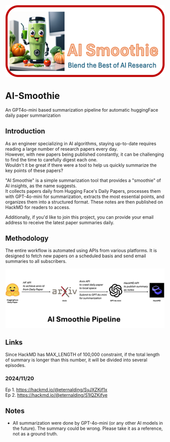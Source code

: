 ![icon](https://github.com/eternalding/AI-Smoothie/blob/main/images/icon.png?raw=true)

# AI-Smoothie
An GPT4o-mini based summarization pipeline for automatic huggingFace daily paper summarization

## Introduction
As an engineer specializing in AI algorithms, staying up-to-date requires reading a large number of research papers every day.<br> However, with new papers being published constantly, it can be challenging to find the time to carefully digest each one.<br> Wouldn't it be great if there were a tool to help us quickly summarize the key points of these papers?

"AI Smoothie" is a simple summarization tool that provides a "smoothie" of AI insights, as the name suggests. <br>It collects papers daily from Hugging Face's Daily Papers, processes them with GPT-4o-mini for summarization, extracts the most essential points, and organizes them into a structured format. These notes are then published on HackMD for readers to access.

Additionally, if you'd like to join this project, you can provide your email address to receive the latest paper summaries daily.

## Methodology
The entire workflow is automated using APIs from various platforms. It is designed to fetch new papers on a scheduled basis and send email summaries to all subscribers.

![icon](https://github.com/eternalding/AI-Smoothie/blob/main/images/pipeline.png?raw=true)

## Links
Since HackMD has MAX_LENGTH of 100,000 constraint, if the total length of summary is longer than this number, it will be divided into several episodes.

### 2024/11/20
Ep 1. https://hackmd.io/@eternalding/SyJXZKjf1x <br>
Ep 2. https://hackmd.io/@eternalding/S1lQZKjfye <br>

## Notes
* All summarization were done by GPT-4o-mini (or any other AI models in the future). The summary could be wrong. Please take it as a reference, not as a ground truth.
